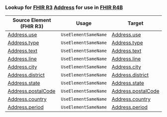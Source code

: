 ### Lookup for [FHIR R3](https://hl7.org/fhir/STU3/) [Address](https://hl7.org/fhir/STU3/Address.html) for use in [FHIR R4B](https://hl7.org/fhir/R4B/)

| Source Element (FHIR R3) | Usage | Target |
| -------------- | ----- | ------ |
| [Address.use](https://hl7.org/fhir/STU3/Address.html#resource) | `UseElementSameName` | [Address.use](https://hl7.org/fhir/R4B/Address.html#resource) |
| [Address.type](https://hl7.org/fhir/STU3/Address.html#resource) | `UseElementSameName` | [Address.type](https://hl7.org/fhir/R4B/Address.html#resource) |
| [Address.text](https://hl7.org/fhir/STU3/Address.html#resource) | `UseElementSameName` | [Address.text](https://hl7.org/fhir/R4B/Address.html#resource) |
| [Address.line](https://hl7.org/fhir/STU3/Address.html#resource) | `UseElementSameName` | [Address.line](https://hl7.org/fhir/R4B/Address.html#resource) |
| [Address.city](https://hl7.org/fhir/STU3/Address.html#resource) | `UseElementSameName` | [Address.city](https://hl7.org/fhir/R4B/Address.html#resource) |
| [Address.district](https://hl7.org/fhir/STU3/Address.html#resource) | `UseElementSameName` | [Address.district](https://hl7.org/fhir/R4B/Address.html#resource) |
| [Address.state](https://hl7.org/fhir/STU3/Address.html#resource) | `UseElementSameName` | [Address.state](https://hl7.org/fhir/R4B/Address.html#resource) |
| [Address.postalCode](https://hl7.org/fhir/STU3/Address.html#resource) | `UseElementSameName` | [Address.postalCode](https://hl7.org/fhir/R4B/Address.html#resource) |
| [Address.country](https://hl7.org/fhir/STU3/Address.html#resource) | `UseElementSameName` | [Address.country](https://hl7.org/fhir/R4B/Address.html#resource) |
| [Address.period](https://hl7.org/fhir/STU3/Address.html#resource) | `UseElementSameName` | [Address.period](https://hl7.org/fhir/R4B/Address.html#resource) |
